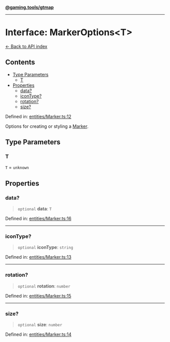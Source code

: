 [**@gaming.tools/gtmap**](README.md)

***

# Interface: MarkerOptions\<T\>

[← Back to API index](./README.md)

## Contents

- [Type Parameters](#type-parameters)
  - [T](#t)
- [Properties](#properties)
  - [data?](#data)
  - [iconType?](#icontype)
  - [rotation?](#rotation)
  - [size?](#size)

Defined in: [entities/Marker.ts:12](https://github.com/gamingtools/gt-map/blob/02ad961dd733041f2c6c39034ee7c302a553f45a/packages/gtmap/src/entities/Marker.ts#L12)

Options for creating or styling a [Marker](Class.Marker.md).

## Type Parameters

### T

`T` = `unknown`

## Properties

### data?

> `optional` **data**: `T`

Defined in: [entities/Marker.ts:16](https://github.com/gamingtools/gt-map/blob/02ad961dd733041f2c6c39034ee7c302a553f45a/packages/gtmap/src/entities/Marker.ts#L16)

***

### iconType?

> `optional` **iconType**: `string`

Defined in: [entities/Marker.ts:13](https://github.com/gamingtools/gt-map/blob/02ad961dd733041f2c6c39034ee7c302a553f45a/packages/gtmap/src/entities/Marker.ts#L13)

***

### rotation?

> `optional` **rotation**: `number`

Defined in: [entities/Marker.ts:15](https://github.com/gamingtools/gt-map/blob/02ad961dd733041f2c6c39034ee7c302a553f45a/packages/gtmap/src/entities/Marker.ts#L15)

***

### size?

> `optional` **size**: `number`

Defined in: [entities/Marker.ts:14](https://github.com/gamingtools/gt-map/blob/02ad961dd733041f2c6c39034ee7c302a553f45a/packages/gtmap/src/entities/Marker.ts#L14)
